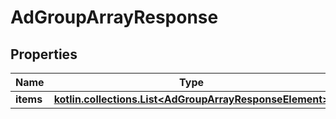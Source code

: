 
# AdGroupArrayResponse

## Properties
| Name | Type | Description | Notes |
| ------------ | ------------- | ------------- | ------------- |
| **items** | [**kotlin.collections.List&lt;AdGroupArrayResponseElement&gt;**](AdGroupArrayResponseElement.md) |  |  [optional] |



